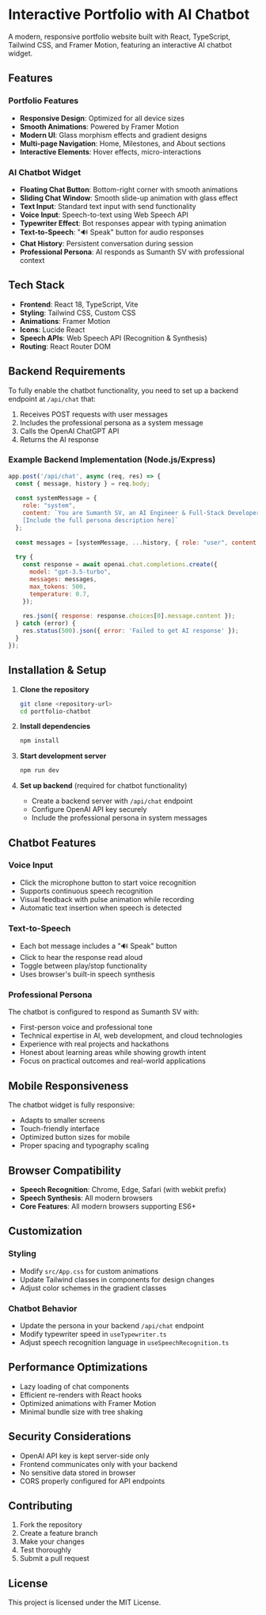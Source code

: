 # Interactive Portfolio with AI Chatbot

A modern, responsive portfolio website built with React, TypeScript, Tailwind CSS, and Framer Motion, featuring an interactive AI chatbot widget.

## Features

### Portfolio Features
- **Responsive Design**: Optimized for all device sizes
- **Smooth Animations**: Powered by Framer Motion
- **Modern UI**: Glass morphism effects and gradient designs
- **Multi-page Navigation**: Home, Milestones, and About sections
- **Interactive Elements**: Hover effects, micro-interactions

### AI Chatbot Widget
- **Floating Chat Button**: Bottom-right corner with smooth animations
- **Sliding Chat Window**: Smooth slide-up animation with glass effect
- **Text Input**: Standard text input with send functionality
- **Voice Input**: Speech-to-text using Web Speech API
- **Typewriter Effect**: Bot responses appear with typing animation
- **Text-to-Speech**: "🔊 Speak" button for audio responses
- **Chat History**: Persistent conversation during session
- **Professional Persona**: AI responds as Sumanth SV with professional context

## Tech Stack

- **Frontend**: React 18, TypeScript, Vite
- **Styling**: Tailwind CSS, Custom CSS
- **Animations**: Framer Motion
- **Icons**: Lucide React
- **Speech APIs**: Web Speech API (Recognition & Synthesis)
- **Routing**: React Router DOM

## Backend Requirements

To fully enable the chatbot functionality, you need to set up a backend endpoint at `/api/chat` that:

1. Receives POST requests with user messages
2. Includes the professional persona as a system message
3. Calls the OpenAI ChatGPT API
4. Returns the AI response

### Example Backend Implementation (Node.js/Express)

```javascript
app.post('/api/chat', async (req, res) => {
  const { message, history } = req.body;
  
  const systemMessage = {
    role: "system",
    content: `You are Sumanth SV, an AI Engineer & Full-Stack Developer.
    [Include the full persona description here]`
  };
  
  const messages = [systemMessage, ...history, { role: "user", content: message }];
  
  try {
    const response = await openai.chat.completions.create({
      model: "gpt-3.5-turbo",
      messages: messages,
      max_tokens: 500,
      temperature: 0.7,
    });
    
    res.json({ response: response.choices[0].message.content });
  } catch (error) {
    res.status(500).json({ error: 'Failed to get AI response' });
  }
});
```

## Installation & Setup

1. **Clone the repository**
   ```bash
   git clone <repository-url>
   cd portfolio-chatbot
   ```

2. **Install dependencies**
   ```bash
   npm install
   ```

3. **Start development server**
   ```bash
   npm run dev
   ```

4. **Set up backend** (required for chatbot functionality)
   - Create a backend server with `/api/chat` endpoint
   - Configure OpenAI API key securely
   - Include the professional persona in system messages

## Chatbot Features

### Voice Input
- Click the microphone button to start voice recognition
- Supports continuous speech recognition
- Visual feedback with pulse animation while recording
- Automatic text insertion when speech is detected

### Text-to-Speech
- Each bot message includes a "🔊 Speak" button
- Click to hear the response read aloud
- Toggle between play/stop functionality
- Uses browser's built-in speech synthesis

### Professional Persona
The chatbot is configured to respond as Sumanth SV with:
- First-person voice and professional tone
- Technical expertise in AI, web development, and cloud technologies
- Experience with real projects and hackathons
- Honest about learning areas while showing growth intent
- Focus on practical outcomes and real-world applications

## Mobile Responsiveness

The chatbot widget is fully responsive:
- Adapts to smaller screens
- Touch-friendly interface
- Optimized button sizes for mobile
- Proper spacing and typography scaling

## Browser Compatibility

- **Speech Recognition**: Chrome, Edge, Safari (with webkit prefix)
- **Speech Synthesis**: All modern browsers
- **Core Features**: All modern browsers supporting ES6+

## Customization

### Styling
- Modify `src/App.css` for custom animations
- Update Tailwind classes in components for design changes
- Adjust color schemes in the gradient classes

### Chatbot Behavior
- Update the persona in your backend `/api/chat` endpoint
- Modify typewriter speed in `useTypewriter.ts`
- Adjust speech recognition language in `useSpeechRecognition.ts`

## Performance Optimizations

- Lazy loading of chat components
- Efficient re-renders with React hooks
- Optimized animations with Framer Motion
- Minimal bundle size with tree shaking

## Security Considerations

- OpenAI API key is kept server-side only
- Frontend communicates only with your backend
- No sensitive data stored in browser
- CORS properly configured for API endpoints

## Contributing

1. Fork the repository
2. Create a feature branch
3. Make your changes
4. Test thoroughly
5. Submit a pull request

## License

This project is licensed under the MIT License.